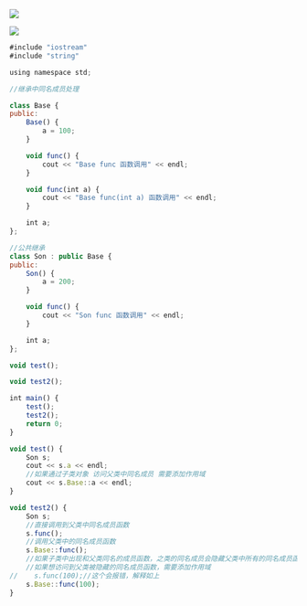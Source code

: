 

![](https://gitee.com/hxc8/images3/raw/master/img/202407172226620.jpg)



![](https://gitee.com/hxc8/images3/raw/master/img/202407172226055.jpg)



```javascript
#include "iostream"
#include "string"

using namespace std;

//继承中同名成员处理

class Base {
public:
    Base() {
        a = 100;
    }

    void func() {
        cout << "Base func 函数调用" << endl;
    }

    void func(int a) {
        cout << "Base func(int a) 函数调用" << endl;
    }

    int a;
};

//公共继承
class Son : public Base {
public:
    Son() {
        a = 200;
    }

    void func() {
        cout << "Son func 函数调用" << endl;
    }

    int a;
};

void test();

void test2();

int main() {
    test();
    test2();
    return 0;
}

void test() {
    Son s;
    cout << s.a << endl;
    //如果通过子类对象 访问父类中同名成员 需要添加作用域
    cout << s.Base::a << endl;
}

void test2() {
    Son s;
    //直接调用到父类中同名成员函数
    s.func();
    //调用父类中的同名成员函数
    s.Base::func();
    //如果子类中出现和父类同名的成员函数，之类的同名成员会隐藏父类中所有的同名成员函数调用
    //如果想访问到父类被隐藏的同名成员函数，需要添加作用域
//    s.func(100);//这个会报错，解释如上
    s.Base::func(100);
}
```

